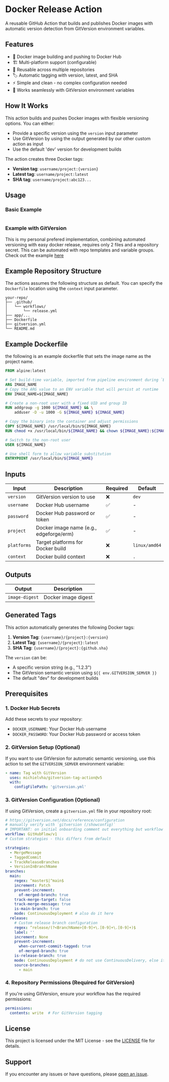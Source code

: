 # Docker Release Action

A reusable GitHub Action that builds and publishes Docker images with automatic version detection from GitVersion environment variables.

## Features

- 🐳 Docker image building and pushing to Docker Hub
- 🏗️ Multi-platform support (configurable)
- 🔄 Reusable across multiple repositories
- 🏷️ Automatic tagging with version, latest, and SHA
- ⚡ Simple and clean - no complex configuration needed
- 🎯 Works seamlessly with GitVersion environment variables

## How It Works

This action builds and pushes Docker images with flexible versioning options. You can either:
- Provide a specific version using the `version` input parameter
- Use GitVersion by using the output generated by our other custom action as input
- Use the default 'dev' version for development builds

The action creates three Docker tags:
- **Version tag**: `username/project:{version}`
- **Latest tag**: `username/project:latest`  
- **SHA tag**: `username/project:abc123...`

## Usage

### Basic Example

```yaml

```

### Example with GitVersion

This is my personal prefered implementation, combining automated versioning with easy docker release, requires only 2 files and a repository secret. This can be automated with repo templates and variable groups. Check out the example [here](example.yaml)

## Example Repository Structure

The actions assumes the following structure as default. You can specify the `Dockerfile` location using the `context` input parameter.

```
your-repo/
├── .github/
│   └── workflows/
│       └── release.yml
├── app/...
├── Dockerfile
├── gitversion.yml
└── README.md
```

## Example Dockerfile

the following is an example dockerfile that sets the image name as the project name.

```Dockerfile
FROM alpine:latest

# Set build-time variable, imported from pipeline environment during `Build` step
ARG IMAGE_NAME
# Copy the ARG value to an ENV variable that will persist at runtime
ENV IMAGE_NAME=${IMAGE_NAME}

# Create a non-root user with a fixed UID and group ID
RUN addgroup -g 1000 ${IMAGE_NAME} && \
    adduser -D -u 1000 -G ${IMAGE_NAME} ${IMAGE_NAME}

# Copy the binary into the container and adjust permissions
COPY ${IMAGE_NAME} /usr/local/bin/${IMAGE_NAME}
RUN chmod +x /usr/local/bin/${IMAGE_NAME} && chown ${IMAGE_NAME}:${IMAGE_NAME} /usr/local/bin/${IMAGE_NAME}

# Switch to the non-root user
USER ${IMAGE_NAME}

# Use shell form to allow variable substitution
ENTRYPOINT /usr/local/bin/${IMAGE_NAME}
```

## Inputs

| Input | Description | Required | Default |
|-------|-------------|----------|---------|
| `version` | GitVersion version to use | ❌ | `dev` |
| `username` | Docker Hub username | ✅ | - |
| `password` | Docker Hub password or token | ✅ | - |
| `project` | Docker image name (e.g., edgeforge/erm) | ✅ | - |
| `platforms` | Target platforms for Docker build | ❌ | `linux/amd64` |
| `context` | Docker build context | ❌ | `.` |

## Outputs

| Output | Description |
|--------|-------------|
| `image-digest` | Docker image digest |

## Generated Tags

This action automatically generates the following Docker tags:

1. **Version Tag**: `{username}/{project}:{version}`
2. **Latest Tag**: `{username}/{project}:latest`
3. **SHA Tag**: `{username}/{project}:{github.sha}`

The `version` can be:
- A specific version string (e.g., "1.2.3")
- The GitVersion semantic version using `${{ env.GITVERSION_SEMVER }}`
- The default "dev" for development builds

## Prerequisites

### 1. Docker Hub Secrets

Add these secrets to your repository:

- `DOCKER_USERNAME`: Your Docker Hub username
- `DOCKER_PASSWORD`: Your Docker Hub password or access token

### 2. GitVersion Setup (Optional)

If you want to use GitVersion for automatic semantic versioning, use this action to set the `GITVERSION_SEMVER` environment variable:

```yaml
- name: Tag with GitVersion
  uses: michielvha/gitversion-tag-action@v5
  with:
    configFilePath: 'gitversion.yml'
```

### 3. GitVersion Configuration (Optional)

If using GitVersion, create a `gitversion.yml` file in your repository root:

```yaml
# https://gitversion.net/docs/reference/configuration
# manually verify with `gitversion (/showconfig)`
# IMPORTANT: on initial onboarding comment out everything but workflow after first run you can put it back
workflow: GitHubFlow/v1
# Custom strategies - this differs from default

strategies:
  - MergeMessage
  - TaggedCommit
  - TrackReleaseBranches
  - VersionInBranchName
branches:
  main:
    regex: ^master$|^main$
    increment: Patch
    prevent-increment:
      of-merged-branch: true
    track-merge-target: false
    track-merge-message: true
    is-main-branch: true
    mode: ContinuousDeployment # also do it here
  release:
    # Custom release branch configuration
    regex: ^release/(?<BranchName>[0-9]+\.[0-9]+\.[0-9]+)$
    label: ''
    increment: None
    prevent-increment:
      when-current-commit-tagged: true
      of-merged-branch: true
    is-release-branch: true
    mode: ContinuousDeployment # do not use ContinuousDelivery, else it will increment the version with a suffix on each commit.
    source-branches:
      - main
```

### 4. Repository Permissions (Required for GitVersion)

If you're using GitVersion, ensure your workflow has the required permissions:

```yaml
permissions:
  contents: write  # For GitVersion tagging
```

## License

This project is licensed under the MIT License - see the [LICENSE](LICENSE) file for details.

## Support

If you encounter any issues or have questions, please [open an issue](https://github.com/michielvha/release-action/issues).
